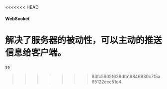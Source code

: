 <<<<<<< HEAD
#### WebScoket 

解决了服务器的被动性，可以主动的推送信息给客户端。
=======
ss
>>>>>>> 83fc5605f638dfa19846830c7f5a65122ecc51c4
